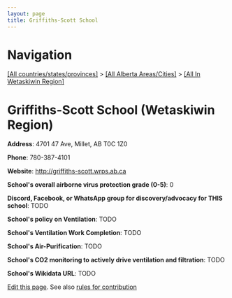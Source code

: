 ```yaml
---
layout: page
title: Griffiths-Scott School
---
```

# Navigation

[[All countries/states/provinces]](../../..) > [[All Alberta Areas/Cities]](../..) > [[All In Wetaskiwin Region]](..)

# Griffiths-Scott School (Wetaskiwin Region)

**Address**: 4701 47 Ave, Millet, AB T0C 1Z0

**Phone**: 780-387-4101

**Website**: <http://griffiths-scott.wrps.ab.ca>

**School's overall airborne virus protection grade (0-5)**: 0

**Discord, Facebook, or WhatsApp group for discovery/advocacy for THIS school**: TODO

**School's policy on Ventilation**: TODO

**School's Ventilation Work Completion**: TODO

**School's Air-Purification**: TODO

**School's CO2 monitoring to actively drive ventilation and filtration**: TODO

**School's Wikidata URL**: TODO


[Edit this page](https://github.com/ventilate-schools/AB/edit/main/./Wetaskiwin_Region/Griffiths-Scott_School.md). See also [rules for contribution](../../../contribution-rules/)